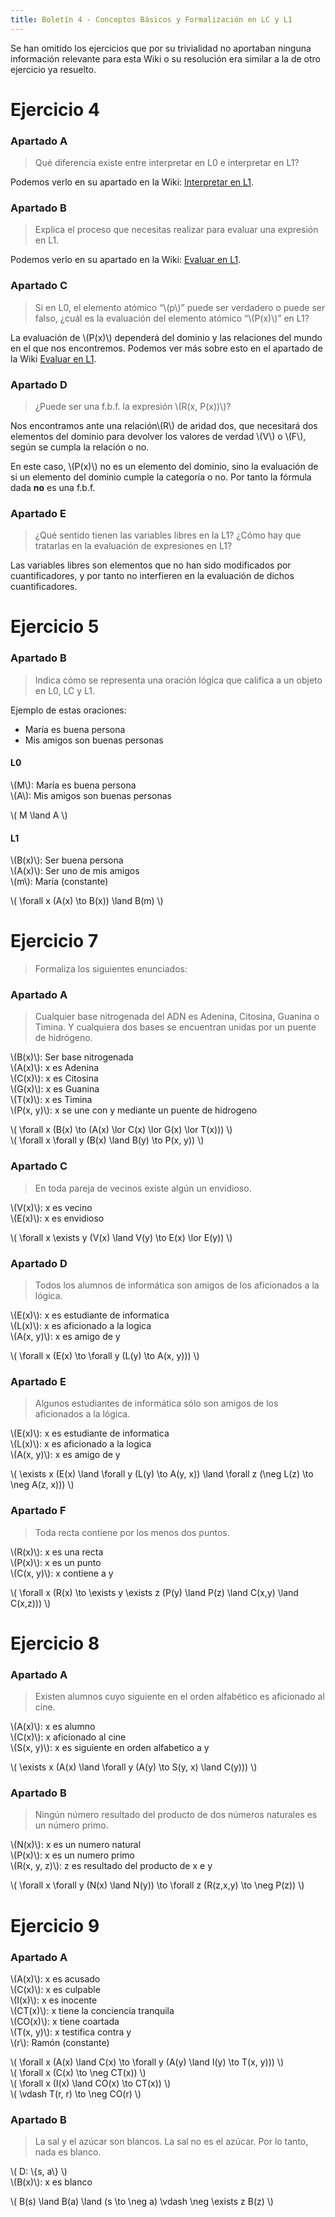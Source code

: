 ```yaml
---
title: Boletín 4 - Conceptos Básicos y Formalización en LC y L1
---
```


Se han omitido los ejercicios que por su trivialidad no aportaban ninguna información relevante para esta Wiki o su resolución era similar a la de otro ejercicio ya resuelto.

# Ejercicio 4

### Apartado A

> Qué diferencia existe entre interpretar en L0 e interpretar en L1?

Podemos verlo en su apartado en la Wiki: [Interpretar en L1](/informatica/1/fli/l1/#interpretar-en-l1).

### Apartado B

> Explica el proceso que necesitas realizar para evaluar una expresión en L1.

Podemos verlo en su apartado en la Wiki: [Evaluar en L1](/informatica/1/fli/l1/#evaluar-en-l1).

### Apartado C

> Si en L0, el elemento atómico “\\(p\\)” puede ser verdadero o puede ser falso, ¿cuál es la evaluación del elemento atómico “\\(P(x)\\)” en L1?

La evaluación de \\(P(x)\\) dependerá del dominio y las relaciones del mundo en el que nos encontremos. Podemos ver más sobre esto en el apartado de la Wiki [Evaluar en L1](/informatica/1/fli/l1/#evaluar-en-l1).

### Apartado D

> ¿Puede ser una f.b.f. la expresión \\(R(x, P(x))\\)?

Nos encontramos ante una relación\\(R\\) de aridad dos, que necesitará dos elementos del dominio para devolver los valores de verdad \\(V\\) o \\(F\\), según se cumpla la relación o no.

En este caso, \\(P(x)\\) no es un elemento del dominio, sino la evaluación de si un elemento del dominio cumple la categoría o no. Por tanto la fórmula dada **no** es una f.b.f.

### Apartado E

> ¿Qué sentido tienen las variables libres en la L1? ¿Cómo hay que tratarlas en la evaluación de expresiones en L1?

Las variables libres son elementos que no han sido modificados por cuantificadores, y por tanto no interfieren en la evaluación de dichos cuantificadores.

# Ejercicio 5

### Apartado B

> Indica cómo se representa una oración lógica que califica a un objeto en L0, LC y L1.

Ejemplo de estas oraciones:

* María es buena persona
* Mis amigos son buenas personas

#### L0

\\(M\\): María es buena persona  
\\(A\\): Mis amigos son buenas personas

\\( M \land A \\)

#### L1

\\(B(x)\\): Ser buena persona  
\\(A(x)\\): Ser uno de mis amigos  
\\(m\\): María (constante)

\\( \forall x (A(x) \to B(x)) \land B(m) \\)

# Ejercicio 7

> Formaliza los siguientes enunciados:

### Apartado A

> Cualquier base nitrogenada del ADN es Adenina, Citosina, Guanina o Timina. Y cualquiera dos bases se encuentran unidas por un puente de hidrógeno.

\\(B(x)\\): Ser base nitrogenada  
\\(A(x)\\): x es Adenina  
\\(C(x)\\): x es Citosina  
\\(G(x)\\): x es Guanina  
\\(T(x)\\): x es Timina  
\\(P(x, y)\\): x se une con y mediante un puente de hidrogeno

\\( \forall x (B(x) \to (A(x) \lor C(x) \lor G(x) \lor T(x))) \\)  
\\( \forall x \forall y (B(x) \land B(y) \to P(x, y)) \\)

### Apartado C

> En toda pareja de vecinos existe algún un envidioso.

\\(V(x)\\): x es vecino  
\\(E(x)\\): x es envidioso

\\( \forall x \exists y (V(x) \land V(y) \to E(x) \lor E(y)) \\)

### Apartado D

> Todos los alumnos de informática son amigos de los aficionados a la lógica.

\\(E(x)\\): x es estudiante de informatica  
\\(L(x)\\): x es aficionado a la logica  
\\(A(x, y)\\): x es amigo de y

\\( \forall x (E(x) \to \forall y (L(y) \to A(x, y))) \\)

### Apartado E

> Algunos estudiantes de informática sólo son amigos de los aficionados a la lógica.

\\(E(x)\\): x es estudiante de informatica  
\\(L(x)\\): x es aficionado a la logica  
\\(A(x, y)\\): x es amigo de y

\\( \exists x (E(x) \land \forall y (L(y) \to A(y, x)) \land \forall z (\neg L(z) \to \neg A(z, x))) \\)

### Apartado F

> Toda recta contiene por los menos dos puntos.

\\(R(x)\\): x es una recta  
\\(P(x)\\): x es un punto  
\\(C(x, y)\\): x contiene a y

\\( \forall x (R(x) \to \exists y \exists z (P(y) \land P(z) \land C(x,y) \land C(x,z))) \\)

# Ejercicio 8

### Apartado A

> Existen alumnos cuyo siguiente en el orden alfabético es aficionado al cine.

\\(A(x)\\): x es alumno  
\\(C(x)\\): x aficionado al cine  
\\(S(x, y)\\): x es siguiente en orden alfabetico a y

\\( \exists x (A(x) \land \forall y (A(y) \to S(y, x) \land C(y))) \\)

### Apartado B

> Ningún número resultado del producto de dos números naturales es un número primo.

\\(N(x)\\): x es un numero natural  
\\(P(x)\\): x es un numero primo  
\\(R(x, y, z)\\): z es resultado del producto de x e y

\\( \forall x \forall y (N(x) \land N(y)) \to \forall z (R(z,x,y) \to \neg P(z)) \\)

# Ejercicio 9

### Apartado A

\\(A(x)\\): x es acusado  
\\(C(x)\\): x es culpable  
\\(I(x)\\): x es inocente  
\\(CT(x)\\): x tiene la conciencia tranquila  
\\(CO(x)\\): x tiene coartada  
\\(T(x, y)\\): x testifica contra y  
\\(r\\): Ramón (constante)

\\( \forall x (A(x) \land C(x) \to \forall y (A(y) \land I(y) \to T(x, y))) \\)  
\\( \forall x (C(x) \to \neg CT(x)) \\)  
\\( \forall x (I(x) \land CO(x) \to CT(x)) \\)  
\\( \vdash T(r, r) \to \neg CO(r) \\)

### Apartado B

> La sal y el azúcar son blancos. La sal no es el azúcar. Por lo tanto, nada es blanco.

\\( D: \\{s, a\\} \\)  
\\(B(x)\\): x es blanco

\\( B(s) \land B(a) \land (s \to \neg a) \vdash \neg \exists z B(z) \\)
